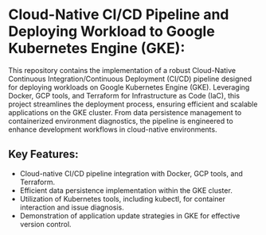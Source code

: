 # Cloud-Native CI/CD Pipeline and Deploying Workload to Google Kubernetes Engine (GKE):

This repository contains the implementation of a robust Cloud-Native Continuous Integration/Continuous Deployment (CI/CD) pipeline designed for deploying workloads on Google Kubernetes Engine (GKE). Leveraging Docker, GCP tools, and Terraform for Infrastructure as Code (IaC), this project streamlines the deployment process, ensuring efficient and scalable applications on the GKE cluster. From data persistence management to containerized environment diagnostics, the pipeline is engineered to enhance development workflows in cloud-native environments.

## Key Features:

- Cloud-native CI/CD pipeline integration with Docker, GCP tools, and Terraform.
- Efficient data persistence implementation within the GKE cluster.
- Utilization of Kubernetes tools, including kubectl, for container interaction and issue diagnosis.
- Demonstration of application update strategies in GKE for effective version control.

